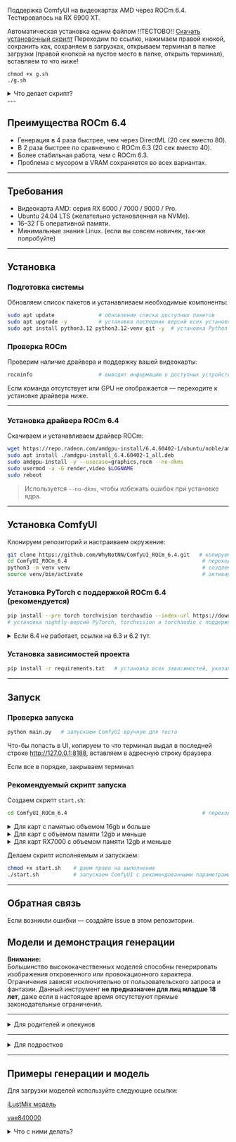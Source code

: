 
Поддержка ComfyUI на видеокартах AMD через ROCm 6.4.  
Тестировалось на RX 6900 XT.

Автоматическая установка одним файлом
!!ТЕСТОВО!!
[Скачать установочный скрипт](https://raw.githubusercontent.com/WhyNotNN/ComfyUI_ROCm_6.4/master/tests/g.sh)
Переходим по ссылке, нажимаем правой кнокой, сохранить как, сохраняем в загрузках, открываем терминал в папке загрузки (правой кнопкой на пустое место в папке, открыть терминал), вставляем то что ниже!
```
chmod +x g.sh
./g.sh
```
<details>
<summary>Что делает скрипт?</summary>
  1. Проверяет наличие установленного драйвера mesa-utils (mesa-utils Будет установлен если отсутствует)
  2. Проверяет поддержку GPU при помощи mesa-utils (завершает установку если память 4gb и меньше) или делает предупреждение если gpu не известна (это сделано для того что-бы какие-то особенные видеокарты могли пройти процедуру установки)
  3. Защита от "умного" пользователя с видеокартой Nvidia 
  4. Устанавливает репозиторий в месте где запущен скрипт, устанавливает python, git, обновляет pip
  5. Создает виртуально окружение, активирует виртуальное окружение
  6. устанавливает --pre релиз torch-rocm 6.4 и зависимости проекта
  7. Создает скрипт запуска для вашей основываясь на данных mesa-utils для видеокарты (важно, он должен правильно узнавать видеокарту, и делать для нее правильный фаил запуска

  Если вы заметили странное поведение скрипта, пожайлусто, сообщите об этом. Это поможет другим пользователям.


</details>
---

## Преимущества ROCm 6.4

- Генерация в 4 раза быстрее, чем через DirectML (20 сек вместо 80).
- В 2 раза быстрее по сравнению с ROCm 6.3 (20 сек вместо 40).
- Более стабильная работа, чем с ROCm 6.3.
- Проблема с мусором в VRAM сохраняется во всех вариантах.

---

## Требования

- Видеокарта AMD: серия RX 6000 / 7000 / 9000 / Pro.
- Ubuntu 24.04 LTS (желательно установленная на NVMe).
- 16–32 ГБ оперативной памяти.
- Минимальные знания Linux. (если вы совсем новичек, так-же попробуйте)

---

## Установка

### Подготовка системы

Обновляем список пакетов и устанавливаем необходимые компоненты:

```bash
sudo apt update              # обновление списка доступных пакетов
sudo apt upgrade -y          # установка последних версий всех установленных пакетов
sudo apt install python3.12 python3.12-venv git -y  # установка Python 3.12, инструментов для виртуального окружения и Git
```

### Проверка ROCm

Проверим наличие драйвера и поддержку вашей видеокарты:

```bash
rocminfo                     # выводит информацию о доступных устройствах ROCm
```

Если команда отсутствует или GPU не отображается — переходите к установке драйвера ниже.

---

### Установка драйвера ROCm 6.4

Скачиваем и устанавливаем драйвер ROCm:

```bash
wget https://repo.radeon.com/amdgpu-install/6.4.60402-1/ubuntu/noble/amdgpu-install_6.4.60402-1_all.deb  # загрузка установщика
sudo apt install ./amdgpu-install_6.4.60402-1_all.deb                                                    # установка пакета
sudo amdgpu-install -y --usecase=graphics,rocm --no-dkms                                                 # установка драйвера с поддержкой ROCm и графики
sudo usermod -a -G render,video $LOGNAME                                                                 # добавление пользователя в группы доступа к GPU
sudo reboot                                                                                              # перезагрузка системы для применения
```

> Используется `--no-dkms`, чтобы избежать ошибок при установке ядра.

---

## Установка ComfyUI

Клонируем репозиторий и настраиваем окружение:

```bash
git clone https://github.com/WhyNotNN/ComfyUI_ROCm_6.4.git   # копируем репозиторий
cd ComfyUI_ROCm_6.4                                           # переходим в папку проекта
python3 -m venv venv                                          # создаем виртуальное окружение
source venv/bin/activate                                      # активируем окружение
```

### Установка PyTorch с поддержкой ROCm 6.4 (рекомендуется)

```bash
pip install --pre torch torchvision torchaudio --index-url https://download.pytorch.org/whl/nightly/rocm6.4
# установка nightly-версий PyTorch, torchvision и torchaudio с поддержкой ROCm 6.4
```
<details>
<summary>Если 6.4 не работает, ссылки на 6.3 и 6.2 тут.</summary>
  
```bash
pip uninstall torch torchvision torchaudio
pip install torch torchvision torchaudio --index-url https://download.pytorch.org/whl/nightly/rocm6.3
# установка PyTorch, torchvision и torchaudio с поддержкой ROCm 6.3
```
```bash
pip uninstall torch torchvision torchaudio
pip install torch torchvision torchaudio --index-url https://download.pytorch.org/whl/nightly/rocm6.2
# установка PyTorch, torchvision и torchaudio с поддержкой ROCm 6.2
```
</details>

### Установка зависимостей проекта

```bash
pip install -r requirements.txt   # установка всех зависимостей, указанных в проекте
```

---

## Запуск

### Проверка запуска

```bash
python main.py   # запускаем ComfyUI вручную для теста
```
Что-бы попасть в UI, копируем то что терминал выдал в последней строке http://127.0.0.1:8188, вставляем в адресную строку браузера

Если все в порядке, закрываем терминал

### Рекомендуемый скрипт запуска

Создаем скрипт `start.sh`:

```bash
cd ComfyUI_ROCm_6.4                                           # переходим в папку проекта
```
<details>
<summary>Для карт с памятью объемом 16gb и больше</summary>

```bash
# копируйте все что между полос
_____
cat << 'EOF' > start.sh                                    
#!/bin/bash
source venv/bin/activate
TORCH_ROCM_AOTRITON_ENABLE_EXPERIMENTAL=1 python main.py --use-pytorch-cross-attention
EOF
_____
```
</details>
<details>
<summary>Для карт с объемом памяти 12gb и меньше</summary>
  
```bash
# копируйте все что между полос
_____
cat << 'EOF' > start.sh                                    
#!/bin/bash
source venv/bin/activate
TORCH_ROCM_AOTRITON_ENABLE_EXPERIMENTAL=1 HSA_OVERRIDE_GFX_VERSION=10.3.0 python main.py python main.py --use-pytorch-cross-attention --lowvram
EOF
_____

```
</details>
<details>
<summary>Для карт RX7000 с объемом памяти 12gb и меньше</summary>
  
```bash
# копируйте все что между полос
_____
cat << 'EOF' > start.sh                                    
#!/bin/bash
source venv/bin/activate
TORCH_ROCM_AOTRITON_ENABLE_EXPERIMENTAL=1 HSA_OVERRIDE_GFX_VERSION=11.0.0 python main.py python main.py --use-pytorch-cross-attention --lowvram
EOF
_____
```
</details>

Делаем скрипт исполняемым и запускаем:

```bash
chmod +x start.sh    # даем право на выполнение
./start.sh           # запускаем ComfyUI с рекомендованными параметрами для AMD
```

---

## Обратная связь

Если возникли ошибки — создайте issue в этом репозитории.


## Модели и демонстрация генерации

**Внимание:**  
Большинство высококачественных моделей способны генерировать изображения откровенного или провокационного характера.  
Ограничения зависят исключительно от пользовательского запроса и фантазии. Данный инструмент **не предназначен для лиц младше 18 лет**,
даже если в настоящее время отсутствуют прямые законодательные ограничения.

---
<details>
<summary>Для родителей и опекунов</summary>
  
Перед тем как предоставить подросткам или детям доступ к подобным генераторам, обязательно изучите потенциальные риски.  
Данный инструмент **не предназначен для лиц младше 18 лет**, даже если в настоящее время отсутствуют прямые законодательные ограничения.

---
</details>

---
<details>
<summary>Для подростков</summary>
Бесконтрольное использование генеративных моделей может **негативно повлиять на психику**.  
Если вы:
- чувствуете, что тратите слишком много времени на генерацию;
- теряете интерес к реальным людям и событиям;
- не можете остановиться;

немедленно обратитесь за поддержкой — к родителям или психологу.  
Это не стыдно. Это важно.

---
</details>

---


## Примеры генерации и модель

Для загрузки моделей используйте следующие ссылки:

[iLustMix модель](https://civitai.com/api/download/models/2017049?type=Model&format=SafeTensor&size=pruned&fp=fp16)


[vae840000](https://huggingface.co/stabilityai/sd-vae-ft-mse-original/resolve/main/vae-ft-mse-840000-ema-pruned.safetensors)


<details>
<summary>Что с ними делать?</summary>
___
Скачайте iLustMix модель, и переместите ее в папку

/home/ComfyUI_ROCm_6.4/models/checkpoints

Скачайте vae модель, и переместите ее в папку

/home/ComfyUI_ROCm_6.4/models/vae
___

Откройте ComfyUI

Нажмите "Рабочий процесс">"Посмотреть шаблоны">"Выберите первый шаблон под названием Генерация изображений"

ComfyUi откроет шаблон и попросит скачать модель, проигнорируйте и закройте (у нас уже есть скачанная модель)

В шаблоне будет несколько разных геометрических нод связаных между собой

Ваша задача найти ноду Cheсkpoint (она самая первая)

В самом низу этой ноды, буде выбор модели, выберите iLustMix_v80.safetensors
____
Найдите ноду KSampler

Установите указанные настройки:

сид - не трогайте
Управление генерации - не трогайте
Шаги - 25
cfg - 7.0
название_семплера - Euler_ancestral
scheduler - не трогайте
Шумоподавление - не трогайте
___

Сделайте пробную генерацию

___

Найдите ноду с названием "Пустое латентное изображение"

Установите значение:

ширина - 832
высота - 1216
размер_пакета - не трогайте
___

Сделайте пробную генерацию
___


<details>
<summary>Пример хорошего промта</summary>
Верхний промт - Положительный

  ```
lazypos,masterpiece, best quality, amazing quality, very aesthetic, detailed eyes, perfect eyes, realistic eyes, absurdres, very awa, (depth of field:1.2),
close up, point of view, from side, dutch angle, (kuroi susumu:1.4), (white gorilla \(okamoto\):1.3),  promotional art, 
simple background, two-tone background, black background, red background, 
1girl, wavy hair, black hair, red hair, medium hair, bright blue eye, fedora,  hat over one eye, evil grin, eye glowing, medium breasts, white lace leotard,   strapless, leather crop jacket, bomber jacket, sleeves rolled up, bracelets,
head down, sideways glance, 
grunge, fashion, high contrast, breasts focus,
multicolored, bright, 
gs_ill,jeddtl02,pinkretroanime,
```

Нижний промт - негативный, то что не хотим видеть

```
lazyneg, poorly detailed, jpeg artifacts, worst quality, bad quality, lowres, bad anatomy, deformed face,animal ears,extra fingers,oversaturation,bad anthropometry, face tattoo,
```
</details>
</details>


